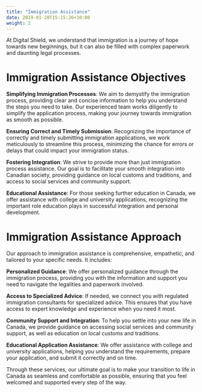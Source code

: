 ```yaml
---
title: "Immigration Assistance"
date: 2019-01-28T15:15:26+10:00
weight: 2
---
```


At Digital Shield, we understand that immigration is a journey of hope towards new beginnings, but it can also be filled with complex paperwork and daunting legal processes.

# Immigration Assistance Objectives

**Simplifying Immigration Processes**: We aim to demystify the immigration process, providing clear and concise information to help you understand the steps you need to take. Our experienced team works diligently to simplify the application process, making your journey towards immigration as smooth as possible.

**Ensuring Correct and Timely Submission**: Recognizing the importance of correctly and timely submitting immigration applications, we work meticulously to streamline this process, minimizing the chance for errors or delays that could impact your immigration status.

**Fostering Integration**: We strive to provide more than just immigration process assistance. Our goal is to facilitate your smooth integration into Canadian society, providing guidance on local customs and traditions, and access to social services and community support.

**Educational Assistance**: For those seeking further education in Canada, we offer assistance with college and university applications, recognizing the important role education plays in successful integration and personal development.

# Immigration Assistance Approach
Our approach to immigration assistance is comprehensive, empathetic, and tailored to your specific needs. It includes:

**Personalized Guidance**: We offer personalized guidance through the immigration process, providing you with the information and support you need to navigate the legalities and paperwork involved.

**Access to Specialized Advice**: If needed, we connect you with regulated immigration consultants for specialized advice. This ensures that you have access to expert knowledge and experience when you need it most.

**Community Support and Integration**: To help you settle into your new life in Canada, we provide guidance on accessing social services and community support, as well as education on local customs and traditions.

**Educational Application Assistance**: We offer assistance with college and university applications, helping you understand the requirements, prepare your application, and submit it correctly and on time.

Through these services, our ultimate goal is to make your transition to life in Canada as seamless and comfortable as possible, ensuring that you feel welcomed and supported every step of the way.

